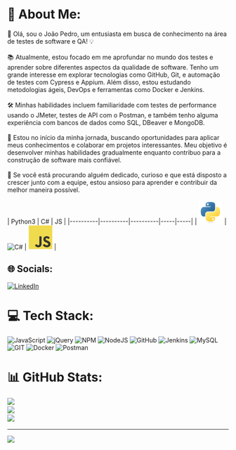 # 💫 About Me:
👋 Olá, sou o João Pedro, um entusiasta em busca de conhecimento na área de testes de software e QA! 💡<br><br>📚 Atualmente, estou focado em me aprofundar no mundo dos testes e aprender sobre diferentes aspectos da qualidade de software. Tenho um grande interesse em explorar tecnologias como GitHub, Git, e automação de testes com Cypress e Appium. Além disso, estou estudando metodologias ágeis, DevOps e ferramentas como Docker e Jenkins.<br><br>🛠️ Minhas habilidades incluem familiaridade com testes de performance usando o JMeter, testes de API com o Postman, e também tenho alguma experiência com bancos de dados como SQL, DBeaver e MongoDB.<br><br>🌱 Estou no início da minha jornada, buscando oportunidades para aplicar meus conhecimentos e colaborar em projetos interessantes. Meu objetivo é desenvolver minhas habilidades gradualmente enquanto contribuo para a construção de software mais confiável.<br><br>🚀 Se você está procurando alguém dedicado, curioso e que está disposto a crescer junto com a equipe, estou ansioso para aprender e contribuir da melhor maneira possível.

| Python3 | C# | JS |
|----------|----------|----------|-----|-----|
|  <img src="https://github.com/devicons/devicon/blob/master/icons/python/python-original.svg" title="Python"  alt="Python" width="55" height="55"/> |  <img src="[https://github.com/devicons/devicon/blob/master/icons/c/c-original.svg](https://www.google.com/url?sa=i&url=https%3A%2F%2Fcommons.wikimedia.org%2Fwiki%2FFile%3ALogo_C_sharp.svg&psig=AOvVaw3kQnBt3jDrJMcCE-kIhBWV&ust=1719418829636000&source=images&cd=vfe&opi=89978449&ved=0CBEQjRxqFwoTCMjqiLqU94YDFQAAAAAdAAAAABAE)" title="C#"  alt="C#" width="55" height="55"/> |  <img src="https://github.com/devicons/devicon/blob/master/icons/javascript/javascript-original.svg" title="JavaScript" alt="JavaScript" width="55" height="55"/> |

## 🌐 Socials:
[![LinkedIn](https://img.shields.io/badge/LinkedIn-%230077B5.svg?logo=linkedin&logoColor=white)](https://linkedin.com/in/https://www.linkedin.com/in/joão-analista-de-teste-qa/) 

# 💻 Tech Stack:
![JavaScript](https://img.shields.io/badge/javascript-%23323330.svg?style=for-the-badge&logo=javascript&logoColor=%23F7DF1E) ![jQuery](https://img.shields.io/badge/jquery-%230769AD.svg?style=for-the-badge&logo=jquery&logoColor=white) ![NPM](https://img.shields.io/badge/NPM-%23000000.svg?style=for-the-badge&logo=npm&logoColor=white) ![NodeJS](https://img.shields.io/badge/node.js-6DA55F?style=for-the-badge&logo=node.js&logoColor=white) ![GitHub](https://img.shields.io/badge/GitHub-%23121011.svg?style=for-the-badge&logo=github&logoColor=white) ![Jenkins](https://img.shields.io/badge/jenkins-%232C5263.svg?style=for-the-badge&logo=jenkins&logoColor=white) ![MySQL](https://img.shields.io/badge/mysql-%2300f.svg?style=for-the-badge&logo=mysql&logoColor=white) ![GIT](https://img.shields.io/badge/Git-fc6d26?style=for-the-badge&logo=git&logoColor=white) ![Docker](https://img.shields.io/badge/docker-%230db7ed.svg?style=for-the-badge&logo=docker&logoColor=white) ![Postman](https://img.shields.io/badge/Postman-FF6C37?style=for-the-badge&logo=postman&logoColor=white)
# 📊 GitHub Stats:
![](https://github-readme-stats.vercel.app/api?username=JoaoKleinkauf&theme=dark&hide_border=false&include_all_commits=false&count_private=false)<br/>
![](https://github-readme-streak-stats.herokuapp.com/?user=JoaoKleinkauf&theme=dark&hide_border=false)<br/>
![](https://github-readme-stats.vercel.app/api/top-langs/?username=JoaoKleinkauf&theme=dark&hide_border=false&include_all_commits=false&count_private=false&layout=compact)

---
[![](https://visitcount.itsvg.in/api?id=JoaoKleinkauf&icon=0&color=0)](https://visitcount.itsvg.in)

<!-- Proudly created with GPRM ( https://gprm.itsvg.in ) -->
